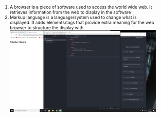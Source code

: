 1. A browser is a piece of software used to access the world wide web. It retrieves information from the web to display in the software
2. Markup language is a language/system used to change what is displayed. It adds elements/tags that provide extra meaning for the web browser to structure the display with
![Screenshot](https://github.com/NikolasLinden/web-dev-hw/blob/master/assignment-03/Images/assignment-03.png)

